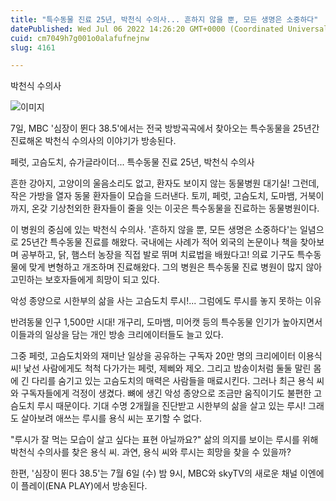 ```yaml
---
title: "특수동물 진료 25년, 박천식 수의사... 흔하지 않을 뿐, 모든 생명은 소중하다"
datePublished: Wed Jul 06 2022 14:26:20 GMT+0000 (Coordinated Universal Time)
cuid: cm7049h7g001o0alafufnejnw
slug: 4161

---
```



박천식 수의사

![이미지](https://cdn.hashnode.com/res/hashnode/image/upload/v1739256245334/72537ed4-082b-4aa1-9105-e9b58b860e20.jpeg)

7일, MBC '심장이 뛴다 38.5'에서는 전국 방방곡곡에서 찾아오는 특수동물을 25년간 진료해온 박천식 수의사의 이야기가 방송된다.

페럿, 고슴도치, 슈가글라이더... 특수동물 진료 25년, 박천식 수의사

흔한 강아지, 고양이의 울음소리도 없고, 환자도 보이지 않는 동물병원 대기실! 그런데, 작은 가방을 열자 동물 환자들이 모습을 드러낸다. 토끼, 페럿, 고슴도치, 도마뱀, 거북이까지, 온갖 기상천외한 환자들이 줄을 잇는 이곳은 특수동물을 진료하는 동물병원이다.

이 병원의 중심에 있는 박천식 수의사. '흔하지 않을 뿐, 모든 생명은 소중하다'는 일념으로 25년간 특수동물 진료를 해왔다. 국내에는 사례가 적어 외국의 논문이나 책을 찾아보며 공부하고, 닭, 햄스터 농장을 직접 발로 뛰며 치료법을 배웠다고! 의료 기구도 특수동물에 맞게 변형하고 개조하며 진료해왔다. 그의 병원은 특수동물 진료 병원이 많지 않아 고민하는 보호자들에게 희망이 되고 있다.

악성 종양으로 시한부의 삶을 사는 고슴도치 루시!... 그럼에도 루시를 놓지 못하는 이유

반려동물 인구 1,500만 시대! 개구리, 도마뱀, 미어캣 등의 특수동물 인기가 높아지면서 이들과의 일상을 담는 개인 방송 크리에이터들도 늘고 있다.

그중 페럿, 고슴도치와의 재미난 일상을 공유하는 구독자 20만 명의 크리에이터 이용식 씨! 낯선 사람에게도 척척 다가가는 페럿, 제삐와 제오. 그리고 밤송이처럼 둘둘 말린 몸에 긴 다리를 숨기고 있는 고슴도치의 매력은 사람들을 매료시킨다. 그러나 최근 용식 씨와 구독자들에게 걱정이 생겼다. 뼈에 생긴 악성 종양으로 조금만 움직이기도 불편한 고슴도치 루시 때문이다. 기대 수명 2개월을 진단받고 시한부의 삶을 살고 있는 루시! 그래도 살아보려 애쓰는 루시를 용식 씨는 포기할 수 없다.

"루시가 잘 먹는 모습이 살고 싶다는 표현 아닐까요?" 삶의 의지를 보이는 루시를 위해 박천식 수의사를 찾은 용식 씨. 과연, 용식 씨와 루시는 희망을 찾을 수 있을까?

한편, '심장이 뛴다 38.5'는 7월 6일 (수) 밤 9시, MBC와 skyTV의 새로운 채널 이엔에이 플레이(ENA PLAY)에서 방송된다.